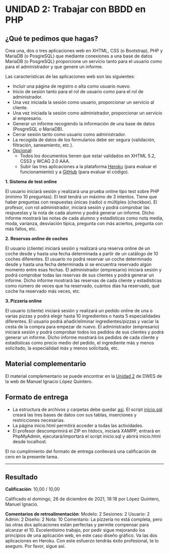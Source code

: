 # UNIDAD 2: Trabajar con BBDD en PHP
## ¿Qué te pedimos que hagas? 

Crea una, dos o tres aplicaciones web en XHTML, CSS (o Bootstrap), PHP y MariaDB (o PosgreSQL) que mediante conexiones a una base de datos MariaDB (o PosgreSQL) proporcione un servicio tanto para el usuario como para el administrador y que genere un informe.

Las características de las aplicaciones web son las siguientes:
- Incluir una página de registro o alta como usuario nuevo.
- Inicio de sesión tanto para el rol de usuario como para el rol de administrador.
- Una vez iniciada la sesión como usuario, proporcionar un servicio al cliente.
- Una vez iniciada la sesión como administrador, proporcionar un servicio al
empresario.
- Generar un informe recogiendo la información de una base de datos (PosgreSQL
o MariaDB).
- Cerrar sesión tanto como usuario como administrador.
- La recogida de datos de los formularios debe ser segura (validación, filtración,
saneamiento, etc.).
- <u>Opcional</u>: 
	- Todos los documentos tienen que estar validados en XHTML 5.2, CSS3 y WCAG 2.0 AAA.
	- Subir las tres aplicaciones a la plataforma [Heroku](http://heroku.com/) (para evaluar el funcionamiento) y a [GitHub](https://github.com/) (para evaluar el código).


**1. Sistema de test online**

El usuario iniciará sesión y realizará una prueba online tipo test sobre PHP (mínimo 10 preguntas). El test tendrá un máximo de 3 intentos. Tiene que haber preguntas con respuestas únicas (radio) o múltiples (checkbox). El profesor, con rol administrador, iniciará sesión y podrá comprobar las respuestas y la nota de cada alumno y podrá generar un informe. Dicho informe mostrará las notas de cada alumno y estadísticas como nota media, moda, varianza, desviación típica, pregunta con más aciertos, pregunta con más fallos, etc.

**2. Reservas online de coches**

El usuario (cliente) iniciará sesión y realizará una reserva online de un coche desde y hasta una fecha determinada a partir de un catálogo de 10 coches diferentes. El usuario no podrá reservar un coche determinado desde y hasta una fecha determinada si se encuentra reservado algún momento entre esas fechas. El administrador (empresario) iniciará sesión y podrá comprobar todas las reservas de sus clientes y podrá generar un informe. Dicho informe mostrará las reservas de cada cliente y estadísticas como número de veces que ha reservado, cuántos días ha reservado, qué coche ha reservado más veces, etc.

**3. Pizzería online**

El usuario (cliente) iniciará sesión y realizará un pedido online de una o varias pizzas y podrá elegir hasta 10 ingredientes o hasta 5 especialidades diferentes. El usuario podrá añadir/eliminar ingredientes/pizzas y vaciar la cesta de la compra para empezar de nuevo. El administrador (empresario) iniciará sesión y podrá comprobar todos los pedidos de sus clientes y podrá generar un informe. Dicho informe mostrará los pedidos de cada cliente y estadísticas como precio medio del pedido, el ingrediente más y menos solicitado, la especialidad más y menos solicitada, etc.

## Material complementario 
El material complementario se puede encontrar en la [Unidad 2](https://milq.github.io/cursos/dwes/ud/2/) de DWES de la web de Manuel Ignacio López Quintero. 

## Formato de entrega

- La estructura de archivos y carpetas debe quedar [así](https://milq.github.io/cursos/dwes/ud/2/estructura.txt). 
El script [inicio.sql](https://milq.github.io/cursos/dwes/ud/2/inicio.sql) creará las tres bases de datos con sus tablas, inserciones y restricciones necesarias.
- La página inicio.html permitirá acceder a todas las actividades.
- El profesor descomprimirá el ZIP en htdocs, iniciará XAMPP, entrará en
PhpMyAdmin, ejecutará/importará el script inicio.sql y abrirá inicio.html desde localhost.

El no cumplimiento del formato de entrega conllevará una calificación de cero en la presente tarea.

---

## Resultado

**Calificación**:	10,00 / 10,00

Calificado el domingo, 26 de diciembre de 2021, 18:18 por López Quintero, Manuel Ignacio.

**Comentarios de retroalimentación**: Modelo: 2 Sesiones: 2 Usuario: 2 Admin: 2 Diseño: 2 Nota: 10 Comentario: La pizzería no está completa, pero las otras dos aplicaciones están perfectas y permite compensar para alcanzar el 10. Excelentísimo trabajo, por pedir sigue mejorando los principios de una aplicación web, en este caso diseño gráfico. Va las dos aplicaciones en Heroku. Con este esfuerzo tendrás éxito profesional, te lo aseguro. Por favor, sigue así.
